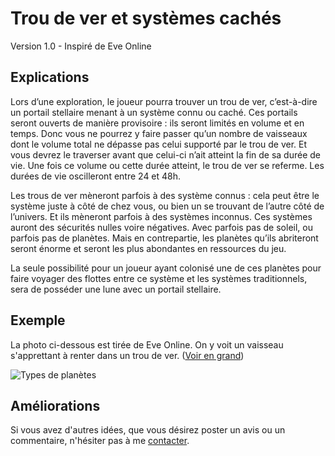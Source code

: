 # Trou de ver et systèmes cachés
Version 1.0 - Inspiré de Eve Online

## Explications

Lors d’une exploration, le joueur pourra trouver un trou de ver, c’est-à-dire 
un portail stellaire menant à un système connu ou caché. Ces portails seront 
ouverts de manière provisoire : ils seront limités en volume et en temps. 
Donc vous ne pourrez y faire passer qu’un nombre de vaisseaux dont le volume 
total ne dépasse pas celui supporté par le trou de ver. Et vous devrez le 
traverser avant que celui-ci n’ait atteint la fin de sa durée de vie. Une 
fois ce volume ou cette durée atteint, le trou de ver se referme. Les 
durées de vie oscilleront entre 24 et 48h. 

Les trous de ver mèneront parfois à des système connus : cela peut être 
le système juste à côté de chez vous, ou bien un se trouvant de l’autre 
côté de l’univers. Et ils mèneront parfois à des systèmes inconnus. Ces 
systèmes auront des sécurités nulles voire négatives. Avec parfois pas 
de soleil, ou parfois pas de planètes. Mais en contrepartie, les planètes 
qu’ils abriteront seront énorme et seront les plus abondantes en ressources du jeu. 

La seule possibilité pour un joueur ayant colonisé une de ces planètes 
pour faire voyager des flottes entre ce système et les systèmes traditionnels, 
sera de posséder une lune avec un portail stellaire.

## Exemple

La photo ci-dessous est tirée de Eve Online. On y voit un vaisseau 
s'apprettant à renter dans un trou de ver. ([Voir en grand](http://crossingzebras.com/wp-content/uploads/2014/05/2009-12-27-22-16-53.jpg))

![Types de planètes](/img/wormhole.jpg)

## Améliorations
Si vous avez d'autres idées, que vous désirez poster un avis ou un commentaire, n'hésiter pas à me [contacter](/#contact).